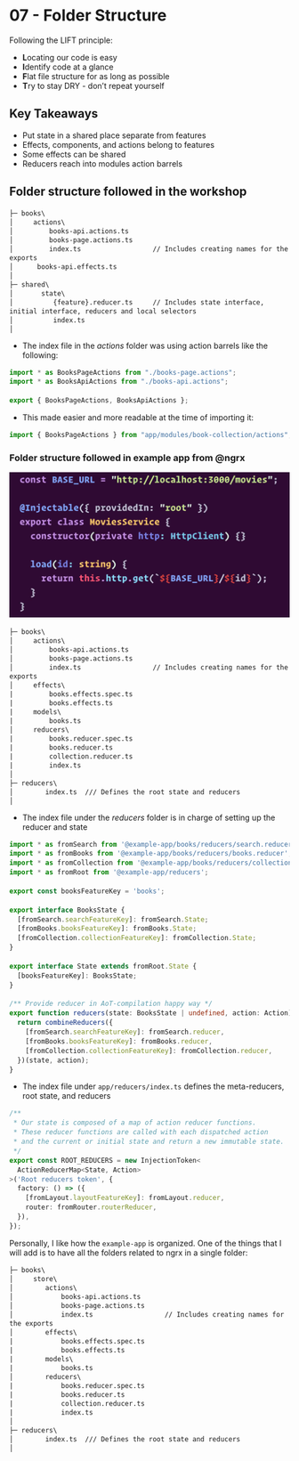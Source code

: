 # 07 - Folder Structure

Following the LIFT principle:

*  **L**ocating our code is easy
*  **I**dentify code at a glance
*  **F**lat file structure for as long as possible
*  **T**ry to stay DRY - don’t repeat yourself

##  Key Takeaways

* Put state in a shared place separate from features
* Effects, components, and actions belong to features
* Some effects can be shared
* Reducers reach into modules action barrels

##  Folder structure followed in the workshop

```text
├─ books\
│     actions\
│         books-api.actions.ts
│         books-page.actions.ts
│         index.ts                  // Includes creating names for the exports
│      books-api.effects.ts
│     
├─ shared\
│       state\
│          {feature}.reducer.ts     // Includes state interface, initial interface, reducers and local selectors
│          index.ts
│ 
```

* The index file in the _actions_ folder was using action barrels like the following:

```typescript
import * as BooksPageActions from "./books-page.actions";
import * as BooksApiActions from "./books-api.actions";

export { BooksPageActions, BooksApiActions };
```

* This made easier and more readable at the time of importing it:

```typescript
import { BooksPageActions } from "app/modules/book-collection/actions";
```

###  Folder structure followed in example app from @ngrx

![](../.gitbook/assets/image%20%2870%29.png)

```text
├─ books\
│     actions\
│         books-api.actions.ts
│         books-page.actions.ts
│         index.ts                  // Includes creating names for the exports
│     effects\
|         books.effects.spec.ts 
|         books.effects.ts 
|     models\
|         books.ts 
│     reducers\
|         books.reducer.spec.ts 
|         books.reducer.ts 
|         collection.reducer.ts 
|         index.ts 
│     
├─ reducers\
│        index.ts  /// Defines the root state and reducers
│ 
```

* The index file under the _reducers_ folder is in charge of setting up the reducer and state

```typescript
import * as fromSearch from '@example-app/books/reducers/search.reducer';
import * as fromBooks from '@example-app/books/reducers/books.reducer';
import * as fromCollection from '@example-app/books/reducers/collection.reducer';
import * as fromRoot from '@example-app/reducers';

export const booksFeatureKey = 'books';

export interface BooksState {
  [fromSearch.searchFeatureKey]: fromSearch.State;
  [fromBooks.booksFeatureKey]: fromBooks.State;
  [fromCollection.collectionFeatureKey]: fromCollection.State;
}

export interface State extends fromRoot.State {
  [booksFeatureKey]: BooksState;
}

/** Provide reducer in AoT-compilation happy way */
export function reducers(state: BooksState | undefined, action: Action) {
  return combineReducers({
    [fromSearch.searchFeatureKey]: fromSearch.reducer,
    [fromBooks.booksFeatureKey]: fromBooks.reducer,
    [fromCollection.collectionFeatureKey]: fromCollection.reducer,
  })(state, action);
}
```

* The index file under `app/reducers/index.ts` defines the meta-reducers, root state, and reducers

```typescript
/**
 * Our state is composed of a map of action reducer functions.
 * These reducer functions are called with each dispatched action
 * and the current or initial state and return a new immutable state.
 */
export const ROOT_REDUCERS = new InjectionToken<
  ActionReducerMap<State, Action>
>('Root reducers token', {
  factory: () => ({
    [fromLayout.layoutFeatureKey]: fromLayout.reducer,
    router: fromRouter.routerReducer,
  }),
});
```

Personally, I like how the `example-app` is organized. One of the things that I will add is to have all the folders related to ngrx in a single folder:

```text
├─ books\
│     store\
│        actions\
│            books-api.actions.ts
│            books-page.actions.ts
│            index.ts                  // Includes creating names for the exports
│        effects\
|            books.effects.spec.ts 
|            books.effects.ts 
|        models\
|            books.ts 
│        reducers\
|            books.reducer.spec.ts 
|            books.reducer.ts 
|            collection.reducer.ts 
|            index.ts 
│     
├─ reducers\
│        index.ts  /// Defines the root state and reducers
│ 
```

